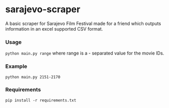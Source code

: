 # sarajevo-scraper
A basic scraper for Sarajevo Film Festival made for a friend which outputs information in an excel supported CSV format.

### Usage
`python main.py range`
where range is a - separated value for the movie IDs.

### Example
`python main.py 2151-2170`

### Requirements
`pip install -r requirements.txt`
